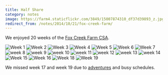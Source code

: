 ```yaml
---
title: Half Share
category: notes
image: https://farm4.staticflickr.com/3849/15007874310_df37d39893_z.jpg
redirect_from: /notes/2014/10/21/fox-creek-farm/
---
```



We enjoyed 20 weeks of the [Fox Creek Farm CSA](http://www.foxcreekfarmcsa.com/).

<div class="photos">

<img src="https://farm4.staticflickr.com/3877/14222722277_463d471a5a_z.jpg" class="img-thirds" alt="Week 1">

<img src="https://farm4.staticflickr.com/3915/14446933225_0d95e29fb4_z.jpg" class="img-thirds" alt="Week 2">

<img src="https://farm6.staticflickr.com/5197/14313716257_b6f4895be9_z.jpg" class="img-thirds" alt="Week 3">

<img src="https://farm3.staticflickr.com/2930/14366817670_8dc42e1a15_z.jpg" class="img-thirds" alt="Week 4">

<img src="https://farm6.staticflickr.com/5589/14426344329_74651f565e_z.jpg" class="img-thirds" alt="Week 5">

<img src="https://farm4.staticflickr.com/3844/14494074668_6837bf74ba_z.jpg" class="img-thirds" alt="Week 6">

<img src="https://farm3.staticflickr.com/2915/14747570684_15320177aa_z.jpg" class="img-thirds" alt="Week 7">

<img src="https://farm6.staticflickr.com/5593/14758615456_689bd89b5c_z.jpg" class="img-thirds" alt="week 8">

<img src="https://farm4.staticflickr.com/3886/14652371488_a64a1c6374_z.jpg" class="img-thirds" alt="week 9">

<img src="https://farm6.staticflickr.com/5569/14715282690_44169e0710_z.jpg" class="img-thirds" alt="week 10">

<img src="https://farm6.staticflickr.com/5584/14808241870_d9b6947e75_z.jpg" class="img-thirds" alt="week 11">

<img src="https://farm4.staticflickr.com/3898/14873003677_8b12b495f8_z.jpg" class="img-thirds" alt="week 12">

<img src="https://farm4.staticflickr.com/3894/14937861797_296d392166_z.jpg" class="img-thirds" alt="week 13">

<img src="https://farm4.staticflickr.com/3849/15007874310_df37d39893_z.jpg" class="img-thirds" alt="week 14">

<img src="https://farm4.staticflickr.com/3906/15075024048_00f75a27de_z.jpg" class="img-thirds" alt="Week 15">

<img src="https://farm4.staticflickr.com/3907/15336925352_2f4d91207b_z.jpg" class="img-thirds" alt="Week 16">

<img src="https://farm6.staticflickr.com/5616/15286147478_b36549ee70_z.jpg" class="img-thirds" alt="Week 18">

<img src="https://farm6.staticflickr.com/5609/15522988746_f1a3989f71_z.jpg" class="img-thirds" alt="Week 19">
</div>

We missed week 17 and week 19 due to [adventures](/adventures/2014/10/03/rhode-island/) and busy schedules.
